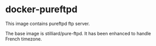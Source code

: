 # docker-pureftpd
This image contains pureftpd ftp server.

The base image is stilliard/pure-ftpd.
It has been enhanced to handle French timezone.

